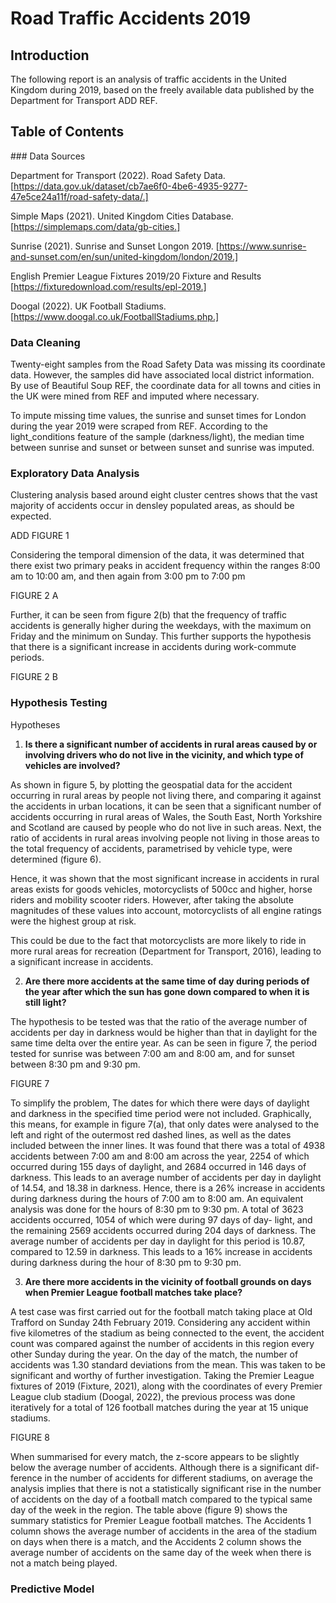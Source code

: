 # Road Traffic Accidents 2019

## Introduction

The following report is an analysis of traffic accidents in the United Kingdom during 2019, based on the freely available data published by the Department for Transport ADD REF.


## Table of Contents

### Data Sources

Department for Transport (2022). Road Safety Data. [https://data.gov.uk/dataset/cb7ae6f0-4be6-4935-9277-47e5ce24a11f/road-safety-data/.]

Simple Maps (2021). United Kingdom Cities Database. [https://simplemaps.com/data/gb-cities.]

Sunrise (2021). Sunrise and Sunset Longon 2019. [https://www.sunrise-and-sunset.com/en/sun/united-kingdom/london/2019.]

English Premier League Fixtures 2019/20 Fixture and Results [https://fixturedownload.com/results/epl-2019.]

Doogal (2022). UK Football Stadiums. [https://www.doogal.co.uk/FootballStadiums.php.]

### Data Cleaning

Twenty-eight samples from the Road Safety Data was missing its coordinate data. However, the samples did have associated local district information. By use of Beautiful Soup REF, the coordinate data for all towns and cities in the UK were mined from REF and imputed where necessary.

To impute missing time values, the sunrise and sunset times for London during the year 2019 were scraped from REF. According to the light_conditions feature of the sample (darkness/light), the median time between sunrise and sunset or between sunset and sunrise was imputed.

### Exploratory Data Analysis

Clustering analysis based around eight cluster centres shows that the vast majority of accidents occur in densley populated areas, as should be expected.

ADD FIGURE 1

Considering the temporal dimension of the data, it was determined that there exist two primary peaks in accident frequency within the ranges 8:00 am to 10:00 am, and then again from 3:00 pm to 7:00 pm

FIGURE 2 A

Further, it can be seen from figure 2(b) that the frequency of traffic accidents is generally higher during the weekdays, with the maximum on Friday and the minimum on Sunday. This further supports the hypothesis that there is a significant increase in accidents during work-commute periods.

FIGURE 2 B

### Hypothesis Testing

Hypotheses

1. **Is there a significant number of accidents in rural areas caused by or involving drivers who do not live in the vicinity, and which type of vehicles are involved?**


As shown in figure 5, by plotting the geospatial data for the accident occurring in rural areas by people not living there, and comparing it against the accidents in urban locations, it can be seen that a significant number of accidents occurring in rural areas of Wales, the South East, North Yorkshire and Scotland are caused by people who do not live in such areas.
Next, the ratio of accidents in rural areas involving people not living in those areas to the total frequency of accidents, parametrised by vehicle type, were determined (figure 6).

Hence, it was shown that the most significant increase in accidents in rural areas exists for goods vehicles, motorcyclists of 500cc and higher, horse riders and mobility scooter riders. However, after taking the absolute magnitudes of these values into account, motorcyclists of all engine ratings were the highest group at risk.

This could be due to the fact that motorcyclists are more likely to ride in more rural areas for recreation (Department for Transport, 2016), leading to a significant increase in accidents.


2. **Are there more accidents at the same time of day during periods of the year after which the sun has gone down compared to when it is still light?**


The hypothesis to be tested was that the ratio of the average number of accidents per day in darkness would be higher than that in daylight for the same time delta over the entire year. As can be seen in figure 7, the period tested for sunrise was between 7:00 am and 8:00 am, and for sunset between 8:30 pm and 9:30 pm.

FIGURE 7

To simplify the problem, The dates for which there were days of daylight and darkness in the specified time period were not included. Graphically, this means, for example in figure 7(a), that only dates were analysed to the left and right of the outermost red dashed lines, as well as the dates included between the inner lines.
It was found that there was a total of 4938 accidents between 7:00 am and 8:00 am across the year, 2254 of which occurred during 155 days of daylight, and 2684 occurred in 146 days of darkness. This leads to an average number of accidents per day in daylight of 14.54, and 18.38 in darkness. Hence, there is a 26% increase in accidents during darkness during the hours of 7:00 am to 8:00 am.
An equivalent analysis was done for the hours of 8:30 pm to 9:30 pm. A total of 3623 accidents occurred, 1054 of which were during 97 days of day- light, and the remaining 2569 accidents occurred during 204 days of darkness. The average number of accidents per day in daylight for this period is 10.87, compared to 12.59 in darkness. This leads to a 16% increase in accidents during darkness during the hour of 8:30 pm to 9:30 pm.

3. **Are there more accidents in the vicinity of football grounds on days when Premier League football matches take place?**

A test case was first carried out for the football match taking place at Old Trafford on Sunday 24th February 2019. Considering any accident within five kilometres of the stadium as being connected to the event, the accident count was compared against the number of accidents in this region every other Sunday during the year. On the day of the match, the number of accidents was 1.30 standard deviations from the mean. This was taken to be significant and worthy of further investigation.
Taking the Premier League fixtures of 2019 (Fixture, 2021), along with the coordinates of every Premier League club stadium (Doogal, 2022), the previous process was done iteratively for a total of 126 football matches during the year at 15 unique stadiums.

FIGURE 8

When summarised for every match, the z-score appears to be slightly below the average number of accidents. Although there is a significant dif- ference in the number of accidents for different stadiums, on average the analysis implies that there is not a statistically significant rise in the number of accidents on the day of a football match compared to the typical same day of the week in the region.
The table above (figure 9) shows the summary statistics for Premier League football matches. The Accidents 1 column shows the average number of accidents in the area of the stadium on days when there is a match, and the Accidents 2 column shows the average number of accidents on the same day of the week when there is not a match being played.

### Predictive Model
